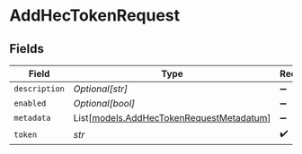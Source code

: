# AddHecTokenRequest


## Fields

| Field                                                                                | Type                                                                                 | Required                                                                             | Description                                                                          |
| ------------------------------------------------------------------------------------ | ------------------------------------------------------------------------------------ | ------------------------------------------------------------------------------------ | ------------------------------------------------------------------------------------ |
| `description`                                                                        | *Optional[str]*                                                                      | :heavy_minus_sign:                                                                   | N/A                                                                                  |
| `enabled`                                                                            | *Optional[bool]*                                                                     | :heavy_minus_sign:                                                                   | N/A                                                                                  |
| `metadata`                                                                           | List[[models.AddHecTokenRequestMetadatum](../models/addhectokenrequestmetadatum.md)] | :heavy_minus_sign:                                                                   | N/A                                                                                  |
| `token`                                                                              | *str*                                                                                | :heavy_check_mark:                                                                   | N/A                                                                                  |